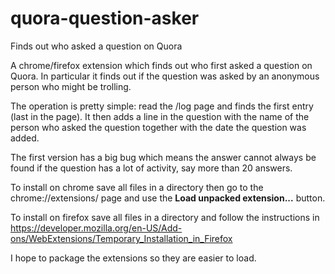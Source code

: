 # quora-question-asker
Finds out who asked a question on Quora

A chrome/firefox extension which finds out who first asked a question on 
Quora. In particular it finds out if the question was asked by an anonymous person who might be trolling.

The operation is pretty simple: read the /log page and finds the first entry (last in the page). It then adds a line in the question with the name of the person who asked the question together with the date the question was added.

The first version has a big bug which means the answer cannot always be found if the question has a lot of activity, say more than 20 answers. 

To install on chrome save all files in a directory then go to the chrome://extensions/ page and use the **Load unpacked extension...** button.

To install on firefox save all files in a directory and follow the instructions in https://developer.mozilla.org/en-US/Add-ons/WebExtensions/Temporary_Installation_in_Firefox

I hope to package the extensions so they are easier to load.
